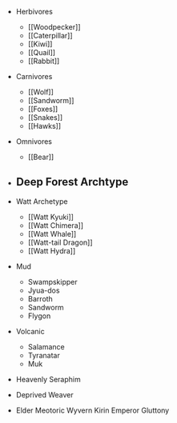 
- Herbivores
	- [[Woodpecker]]
	- [[Caterpillar]]
	- [[Kiwi]]
	- [[Quail]]
	- [[Rabbit]]
- Carnivores
	- [[Wolf]]
	- [[Sandworm]]
	- [[Foxes]]
	- [[Snakes]]
	- [[Hawks]]
- Omnivores
	- [[Bear]]

- Deep Forest Archtype
	- 

- Watt Archetype
    - [[Watt Kyuki]]
    - [[Watt Chimera]]
    - [[Watt Whale]]
    - [[Watt-tail Dragon]]
    - [[Watt Hydra]]

- Mud
	- Swampskipper
	- Jyua-dos
	- Barroth
	- Sandworm
	- Flygon

- Volcanic
    - Salamance
    - Tyranatar
    - Muk

- Heavenly
    Seraphim

- Deprived
    Weaver

- Elder
    Meotoric Wyvern
    Kirin
    Emperor
    Gluttony
